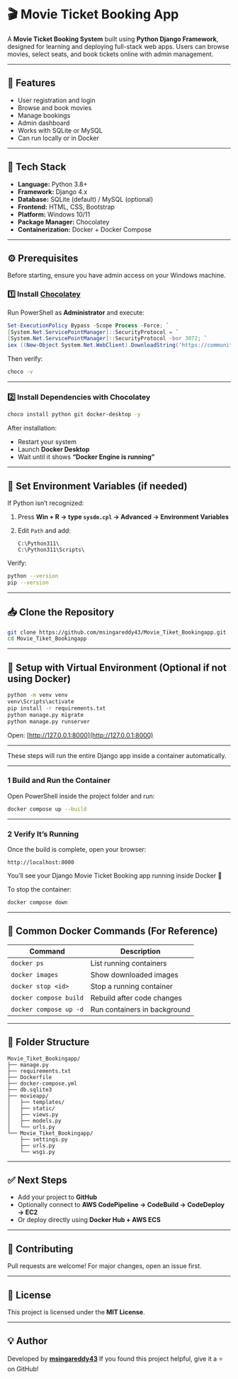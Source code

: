 # 🎬 Movie Ticket Booking App

A **Movie Ticket Booking System** built using **Python Django Framework**, designed for learning and deploying full-stack web apps.
Users can browse movies, select seats, and book tickets online with admin management.

---

## 🚀 Features

* User registration and login
* Browse and book movies
* Manage bookings
* Admin dashboard
* Works with SQLite or MySQL
* Can run locally or in Docker

---

## 🧰 Tech Stack

* **Language:** Python 3.8+
* **Framework:** Django 4.x
* **Database:** SQLite (default) / MySQL (optional)
* **Frontend:** HTML, CSS, Bootstrap
* **Platform:** Windows 10/11
* **Package Manager:** Chocolatey
* **Containerization:** Docker + Docker Compose

---

## ⚙️ Prerequisites

Before starting, ensure you have admin access on your Windows machine.

### 1️⃣ Install [Chocolatey](https://chocolatey.org/install)

Run PowerShell as **Administrator** and execute:

```powershell
Set-ExecutionPolicy Bypass -Scope Process -Force; `
[System.Net.ServicePointManager]::SecurityProtocol = `
[System.Net.ServicePointManager]::SecurityProtocol -bor 3072; `
iex ((New-Object System.Net.WebClient).DownloadString('https://community.chocolatey.org/install.ps1'))
```

Then verify:

```bash
choco -v
```

---

### 2️⃣ Install Dependencies with Chocolatey

```bash
choco install python git docker-desktop -y
```

After installation:

* Restart your system
* Launch **Docker Desktop**
* Wait until it shows **“Docker Engine is running”**

---

## 🧠 Set Environment Variables (if needed)

If Python isn’t recognized:

1. Press **Win + R → type `sysdm.cpl` → Advanced → Environment Variables**
2. Edit `Path` and add:

   ```
   C:\Python311\
   C:\Python311\Scripts\
   ```

Verify:

```bash
python --version
pip --version
```

---

## 📥 Clone the Repository

```bash
git clone https://github.com/msingareddy43/Movie_Tiket_Bookingapp.git
cd Movie_Tiket_Bookingapp
```

---

## 🧱 Setup with Virtual Environment (Optional if not using Docker)

```bash
python -m venv venv
venv\Scripts\activate
pip install -r requirements.txt
python manage.py migrate
python manage.py runserver
```

Open: [http://127.0.0.1:8000](http://127.0.0.1:8000)

---

These steps will run the entire Django app inside a container automatically.

---


### 1 Build and Run the Container

Open PowerShell inside the project folder and run:

```bash
docker compose up --build
```

---

### 2 Verify It’s Running

Once the build is complete, open your browser:

```
http://localhost:8000
```

You’ll see your Django Movie Ticket Booking app running inside Docker 🎉

To stop the container:

```bash
docker compose down
```

---

## 🧠 Common Docker Commands (For Reference)

| Command                | Description                  |
| ---------------------- | ---------------------------- |
| `docker ps`            | List running containers      |
| `docker images`        | Show downloaded images       |
| `docker stop <id>`     | Stop a running container     |
| `docker compose build` | Rebuild after code changes   |
| `docker compose up -d` | Run containers in background |

---

## 📂 Folder Structure

```
Movie_Tiket_Bookingapp/
├── manage.py
├── requirements.txt
├── Dockerfile
├── docker-compose.yml
├── db.sqlite3
├── movieapp/
│   ├── templates/
│   ├── static/
│   ├── views.py
│   ├── models.py
│   └── urls.py
└── Movie_Tiket_Bookingapp/
    ├── settings.py
    ├── urls.py
    └── wsgi.py
```

---

## ✅ Next Steps

* Add your project to **GitHub**
* Optionally connect to **AWS CodePipeline → CodeBuild → CodeDeploy → EC2**
* Or deploy directly using **Docker Hub + AWS ECS**

---

## 🤝 Contributing

Pull requests are welcome! For major changes, open an issue first.

---

## 📜 License

This project is licensed under the **MIT License**.

---

## 💡 Author

Developed by **[msingareddy43](https://github.com/msingareddy43)**
If you found this project helpful, give it a ⭐ on GitHub!

